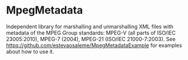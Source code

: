# MpegMetadata
Independent library for marshalling and unmarshalling XML files with metadata of the MPEG Group standards: MPEG-V (all parts of ISO/IEC 23005:2010), MPEG-7 (2004), MPEG-21 (ISO/IEC 21000-7:2003). See https://github.com/estevaosaleme/MpegMetadataExample for examples about how to use it.
